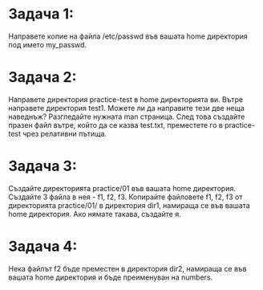 # Задача 1: 
Направете копие на файла /etc/passwd във вашата home директория под името my_passwd.

# Задача 2: 
Направете директория practice-test в home директорията ви. Вътре направете директория test1. Можете ли да направите тези две неща наведнъж? Разгледайте нужната man страница. След това създайте празен файл вътре, който да се казва test.txt, преместете го в practice-test чрез релативни пътища.

# Задача 3:
Създайте директорията practice/01 във вашата home директория.
Създайте 3 файла в нея - f1, f2, f3.
Копирайте файловете f1, f2, f3 от директорията practice/01/ в директория dir1, намираща се във вашата home директория. Ако нямате такава, създайте я.

# Задача 4:
Нека файлът f2 бъде преместен в директория dir2, намираща се във вашата home директория и бъде преименуван на numbers.
